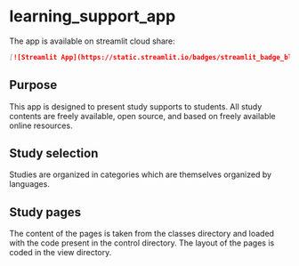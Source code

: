 # learning_support_app

The app is available on streamlit cloud share:
```markdown
[![Streamlit App](https://static.streamlit.io/badges/streamlit_badge_black_white.svg)]https://quillaur-learning-support-app-streamlit-app-4rdofa.streamlitapp.com/)
```

## Purpose
This app is designed to present study supports to students. All study contents are freely available, open source, and based on freely available online resources. 

## Study selection
Studies are organized in categories which are themselves organized by languages.

## Study pages
The content of the pages is taken from the classes directory and loaded with the code present in the control directory.
The layout of the pages is coded in the view directory.